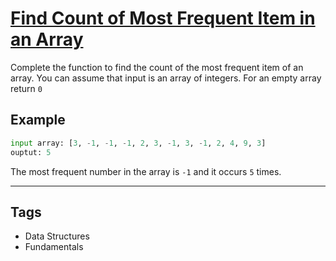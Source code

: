 # [Find Count of Most Frequent Item in an Array](https://www.codewars.com/kata/56582133c932d8239900002e)

Complete the function to find the count of the most frequent item of an array. You can assume that input is an array of integers. For an empty array return `0`

## Example

```python
input array: [3, -1, -1, -1, 2, 3, -1, 3, -1, 2, 4, 9, 3]
ouptut: 5
```

The most frequent number in the array is `-1` and it occurs `5` times.

---

## Tags

- Data Structures
- Fundamentals
